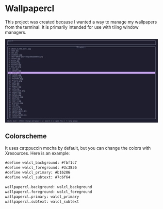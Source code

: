 # Wallpapercl

This project was created because I wanted a way to manage my wallpapers from the terminal. It is primarily intended for use with tiling window managers.

![showcase picture](showcase.png)

## Colorscheme

It uses catppuccin mocha by default, but you can change the colors with Xresources. Here is an example:

```Xresources
#define walcl_background: #fbf1c7
#define walcl_foreground: #3c3836
#define walcl_primary: #b16286
#define walcl_subtext: #7c6f64

wallpapercl.background: walcl_background
wallpapercl.foreground: walcl_foreground
wallpapercl.primary: walcl_primary
wallpapercl.subtext: walcl_subtext
```
